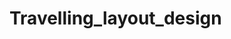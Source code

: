# Travelling_layout_design

<p align="center">
<img="http://www.codingwithjks.tech/Github/travel.png" alt="travel"/>
</p>

